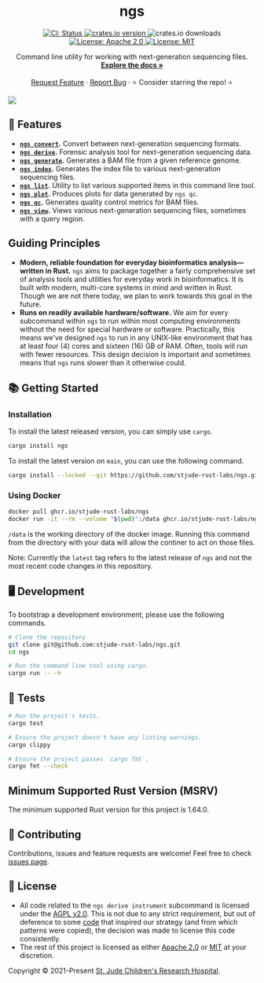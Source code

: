 <p align="center">
  <h1 align="center">
    ngs
  </h1>

  <p align="center">
    <a href="https://github.com/stjude-rust-labs/ngs/actions/workflows/CI.yml" target="_blank">
      <img alt="CI: Status" src="https://github.com/stjude-rust-labs/ngs/actions/workflows/CI.yml/badge.svg" />
    </a>
    <a href="https://crates.io/crates/ngs" target="_blank">
      <img alt="crates.io version" src="https://img.shields.io/crates/v/ngs">
    </a>
    <img alt="crates.io downloads" src="https://img.shields.io/crates/d/ngs">
    <a href="https://github.com/stjude-rust-labs/ngs/blob/master/LICENSE-APACHE" target="_blank">
      <img alt="License: Apache 2.0" src="https://img.shields.io/badge/license-Apache 2.0-blue.svg" />
    </a>
    <a href="https://github.com/stjude-rust-labs/ngs/blob/master/LICENSE-MIT" target="_blank">
      <img alt="License: MIT" src="https://img.shields.io/badge/license-MIT-blue.svg" />
    </a>
  </p>


  <p align="center">
    Command line utility for working with next-generation sequencing files. 
    <br />
    <a href="https://github.com/stjude-rust-labs/ngs/wiki"><strong>Explore the docs »</strong></a>
    <br />
    <br />
    <a href="https://github.com/stjude-rust-labs/ngs/issues/new?assignees=&labels=&template=feature_request.md&title=Descriptive%20Title&labels=enhancement">Request Feature</a>
    ·
    <a href="https://github.com/stjude-rust-labs/ngs/issues/new?assignees=&labels=&template=bug_report.md&title=Descriptive%20Title&labels=bug">Report Bug</a>
    ·
    ⭐ Consider starring the repo! ⭐
    <br />
  </p>

  <p>
    <img src="https://raw.githubusercontent.com/stjude-rust-labs/ngs/main/.github/assets/experimental-warning.png">
  </p>
</p>


## 🎨 Features

* **[`ngs convert`](https://github.com/stjude-rust-labs/ngs/wiki/ngs-convert).** Convert between next-generation sequencing formats. 
* **[`ngs derive`](https://github.com/stjude-rust-labs/ngs/wiki/ngs-derive).** Forensic analysis tool for next-generation sequencing data.
* **[`ngs generate`](https://github.com/stjude-rust-labs/ngs/wiki/ngs-generate).** Generates a BAM file from a given reference genome.
* **[`ngs index`](https://github.com/stjude-rust-labs/ngs/wiki/ngs-index).** Generates the index file to various next-generation sequencing files.
* **[`ngs list`](https://github.com/stjude-rust-labs/ngs/wiki/ngs-list).** Utility to list various supported items in this command line tool.
* **[`ngs plot`](https://github.com/stjude-rust-labs/ngs/wiki/ngs-plot).** Produces plots for data generated by `ngs qc`.
* **[`ngs qc`](https://github.com/stjude-rust-labs/ngs/wiki/ngs-qc).** Generates quality control metrics for BAM files.
* **[`ngs view`](https://github.com/stjude-rust-labs/ngs/wiki/ngs-view).** Views various next-generation sequencing files, sometimes with a query region.


## Guiding Principles

* **Modern, reliable foundation for everyday bioinformatics analysis—written in Rust.** `ngs` aims to package together a fairly comprehensive set of analysis tools and utilities for everyday work in bioinformatics. It is built with modern, multi-core systems in mind and written in Rust. Though we are not there today, we plan to work towards this goal in the future.
* **Runs on readily available hardware/software.** We aim for every subcommand within `ngs` to run within most computing environments without the need for special hardware or software. Practically, this means we've designed `ngs` to run in any UNIX-like environment that has at least four (4) cores and sixteen (16) GB of RAM. Often, tools will run with fewer resources. This design decision is important and sometimes means that `ngs` runs slower than it otherwise could.

## 📚 Getting Started

### Installation

To install the latest released version, you can simply use `cargo`.

```bash
cargo install ngs
```

To install the latest version on `main`, you can use the following command.

```bash
cargo install --locked --git https://github.com/stjude-rust-labs/ngs.git
```

### Using Docker

```bash
docker pull ghcr.io/stjude-rust-labs/ngs
docker run -it --rm --volume "$(pwd)":/data ghcr.io/stjude-rust-labs/ngs
```

`/data` is the working directory of the docker image. Running this command from the directory with your data will allow
the continer to act on those files.

Note: Currently the `latest` tag refers to the latest release of `ngs` and not the most recent code changes in this
repository.

## 🖥️ Development

To bootstrap a development environment, please use the following commands.

```bash
# Clone the repository
git clone git@github.com:stjude-rust-labs/ngs.git
cd ngs

# Run the command line tool using cargo.
cargo run -- -h
```

## 🚧️ Tests

```bash
# Run the project's tests.
cargo test

# Ensure the project doesn't have any linting warnings.
cargo clippy

# Ensure the project passes `cargo fmt`.
cargo fmt --check
```

## Minimum Supported Rust Version (MSRV)

The minimum supported Rust version for this project is 1.64.0.

## 🤝 Contributing

Contributions, issues and feature requests are welcome! Feel free to check
[issues page](https://github.com/stjude-rust-labs/ngs/issues).

## 📝 License

* All code related to the `ngs derive instrument` subcommand is licensed under the [AGPL v2.0][agpl-v2]. This is not due to any strict requirement, but out of deference to some [code][10x-inspiration] that inspired our strategy (and from which patterns were copied), the decision was made to license this code consistently.
* The rest of this project is licensed as either [Apache 2.0][license-apache] or
[MIT][license-mit] at your discretion.

Copyright © 2021-Present [St. Jude Children's Research
Hospital](https://github.com/stjude).

[10x-inspiration]: https://github.com/10XGenomics/supernova/blob/master/tenkit/lib/python/tenkit/illumina_instrument.py
[agpl-v2]: http://www.affero.org/agpl2.html
[contributing-md]: https://github.com/stjude-rust-labs/ngs/blob/master/CONTRIBUTING.md
[license-apache]: https://github.com/stjude-rust-labs/ngs/blob/master/LICENSE-APACHE
[license-mit]: https://github.com/stjude-rust-labs/ngs/blob/master/LICENSE-MIT
